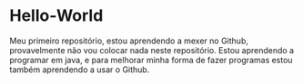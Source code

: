 # Hello-World
Meu primeiro repositório, estou aprendendo a mexer no Github, provavelmente não vou colocar nada neste repositório.
Estou aprendendo a programar em java, e para melhorar minha forma de fazer programas estou também aprendendo a usar o Github.

